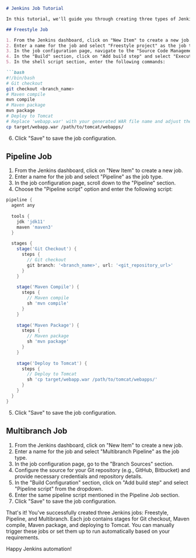 ```markdown
# Jenkins Job Tutorial

In this tutorial, we'll guide you through creating three types of Jenkins jobs: Freestyle, Pipeline, and Multibranch. Each job will include stages for Git checkout, Maven compile, Maven package, and deploying to Tomcat. Let's dive in!

## Freestyle Job

1. From the Jenkins dashboard, click on "New Item" to create a new job.
2. Enter a name for the job and select "Freestyle project" as the job type.
3. In the job configuration page, navigate to the "Source Code Management" section and choose your Git repository. Configure the branch or repository URL as needed.
4. In the "Build" section, click on "Add build step" and select "Execute shell" from the dropdown.
5. In the shell script section, enter the following commands:

```bash
#!/bin/bash
# Git checkout
git checkout <branch_name>
# Maven compile
mvn compile
# Maven package
mvn package
# Deploy to Tomcat
# Replace 'webapp.war' with your generated WAR file name and adjust the Tomcat server details
cp target/webapp.war /path/to/tomcat/webapps/
```

6. Click "Save" to save the job configuration.

## Pipeline Job

1. From the Jenkins dashboard, click on "New Item" to create a new job.
2. Enter a name for the job and select "Pipeline" as the job type.
3. In the job configuration page, scroll down to the "Pipeline" section.
4. Choose the "Pipeline script" option and enter the following script:

```groovy
pipeline {
  agent any
  
  tools {
    jdk 'jdk11'
    maven 'maven3'
  }
  
  stages {
    stage('Git Checkout') {
      steps {
        // Git checkout
        git branch: '<branch_name>', url: '<git_repository_url>'
      }
    }
    
    stage('Maven Compile') {
      steps {
        // Maven compile
        sh 'mvn compile'
      }
    }
    
    stage('Maven Package') {
      steps {
        // Maven package
        sh 'mvn package'
      }
    }
    
    stage('Deploy to Tomcat') {
      steps {
        // Deploy to Tomcat
        sh 'cp target/webapp.war /path/to/tomcat/webapps/'
      }
    }
  }
}
```

5. Click "Save" to save the job configuration.

## Multibranch Job

1. From the Jenkins dashboard, click on "New Item" to create a new job.
2. Enter a name for the job and select "Multibranch Pipeline" as the job type.
3. In the job configuration page, go to the "Branch Sources" section.
4. Configure the source for your Git repository (e.g., GitHub, Bitbucket) and provide necessary credentials and repository details.
5. In the "Build Configuration" section, click on "Add build step" and select "Pipeline script" from the dropdown.
6. Enter the same pipeline script mentioned in the Pipeline Job section.
7. Click "Save" to save the job configuration.

That's it! You've successfully created three Jenkins jobs: Freestyle, Pipeline, and Multibranch. Each job contains stages for Git checkout, Maven compile, Maven package, and deploying to Tomcat. You can manually trigger these jobs or set them up to run automatically based on your requirements.

Happy Jenkins automation!
```
